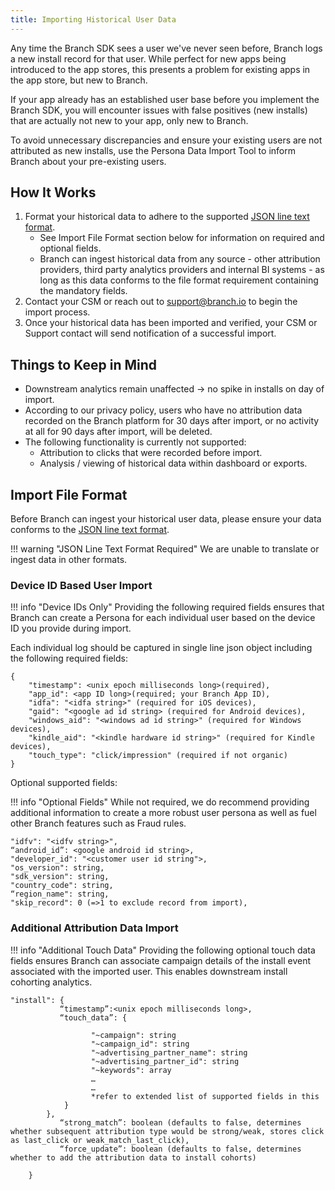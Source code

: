 ```yaml
---
title: Importing Historical User Data
---
```

Any time the Branch SDK sees a user we've never seen before, Branch logs a new install record for that user. While perfect for new apps being introduced to the app stores, this presents a problem for existing apps in the app store, but new to Branch.

If your app already has an established user base before you implement the Branch SDK, you will encounter issues with false positives (new installs) that are actually not new to your app, only new to Branch.

To avoid unnecessary discrepancies and ensure your existing users are not attributed as new installs, use the Persona Data Import Tool to inform Branch about your pre-existing users.

## How It Works

1. Format your historical data to adhere to the supported [JSON line text format](http://jsonlines.org/).
	- See Import File Format section below for information on required and optional fields.
	- Branch can ingest historical data from any source - other attribution providers, third party analytics providers and internal BI systems - as long as this data conforms to the file format requirement containing the mandatory fields.
2. Contact your CSM or reach out to <support@branch.io> to begin the import process.
3. Once your historical data has been imported and verified, your CSM or Support contact will send notification of a successful import.

## Things to Keep in Mind

- Downstream analytics remain unaffected → no spike in installs on day of import.
- According to our privacy policy, users who have no attribution data recorded on the Branch platform for 30 days after import, or no activity at all for 90 days after import, will be deleted.
- The following functionality is currently not supported:
	- Attribution to clicks that were recorded before import.
	- Analysis / viewing of historical data within dashboard or exports.

## Import File Format
Before Branch can ingest your historical user data, please ensure your data conforms to the [JSON line text format](http://jsonlines.org/).

!!! warning "JSON Line Text Format Required"
		We are unable to translate or ingest data in other formats.

### Device ID Based User Import

!!! info "Device IDs Only"
	Providing the following required fields ensures that Branch can create a Persona for each individual user based on the device ID you provide during import.  

Each individual log should be captured in single line json object including the following required fields:
```
{
	"timestamp": <unix epoch milliseconds long>(required),
	"app_id": <app ID long>(required; your Branch App ID),
	"idfa": "<idfa string>" (required for iOS devices),
	"gaid": "<google ad id string> (required for Android devices),
	"windows_aid": "<windows ad id string>" (required for Windows devices),
	"kindle_aid": "<kindle hardware id string>" (required for Kindle devices),
	"touch_type": "click/impression" (required if not organic)
}
```
Optional supported fields:

!!! info "Optional Fields"
	While not required, we do recommend providing additional information to create a more robust user persona as well as fuel other Branch features such as Fraud rules.

```
"idfv": "<idfv string>",
“android_id”: <google android id string>,
"developer_id": "<customer user id string">,
"os_version": string,
"sdk_version": string,
"country_code": string,
“region_name": string,
"skip_record": 0 (=>1 to exclude record from import),
```

### Additional Attribution Data Import

!!! info "Additional Touch Data"
	Providing the following optional touch data fields ensures Branch can associate campaign details of the install event associated with the imported user. This enables downstream install cohorting analytics.

```
"install": {
           “timestamp”:<unix epoch milliseconds long>,
           “touch_data”: {

                  "~campaign": string
                  "~campaign_id": string
                  "~advertising_partner_name": string
                  "~advertising_partner_id": string
                  "~keywords": array
                  …
                  …
                  *refer to extended list of supported fields in this
            }
        },
           “strong_match”: boolean (defaults to false, determines whether subsequent attribution type would be strong/weak, stores click as last_click or weak_match_last_click),
           “force_update”: boolean (defaults to false, determines whether to add the attribution data to install cohorts)

	}
```
